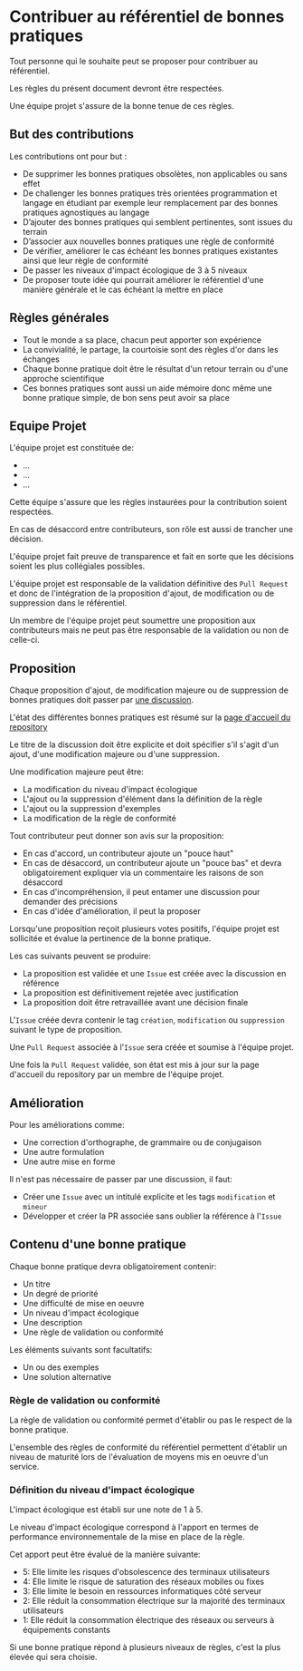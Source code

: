 # Contribuer au référentiel de bonnes pratiques

Tout personne qui le souhaite peut se proposer pour contribuer au référentiel.

Les règles du présent document devront être respectées.

Une équipe projet s'assure de la bonne tenue de ces règles.

## But des contributions 

Les contributions ont pour but :

- De supprimer les bonnes pratiques obsolètes, non applicables ou sans effet
- De challenger les bonnes pratiques très orientées programmation et langage en étudiant par exemple leur remplacement par des bonnes pratiques agnostiques au langage
- D’ajouter des bonnes pratiques qui semblent pertinentes, sont issues du terrain
- D’associer aux nouvelles bonnes pratiques une règle de conformité
- De vérifier, améliorer le cas échéant les bonnes pratiques existantes ainsi que leur règle de conformité
- De passer les niveaux d'impact écologique de 3 à 5 niveaux
- De proposer toute idée qui pourrait améliorer le référentiel d'une manière générale et le cas échéant la mettre en place

## Règles générales

- Tout le monde a sa place, chacun peut apporter son expérience
- La convivialité, le partage, la courtoisie sont des règles d'or dans les échanges
- Chaque bonne pratique doit être le résultat d'un retour terrain ou d'une approche scientifique
- Ces bonnes pratiques sont aussi un aide mémoire donc même une bonne pratique simple, de bon sens peut avoir sa place

## Equipe Projet

L'équipe projet est constituée de:

- ...
- ...
- ...

Cette équipe s'assure que les règles instaurées pour la contribution soient respectées.

En cas de désaccord entre contributeurs, son rôle est aussi de trancher une décision.

L'équipe projet fait preuve de transparence et fait en sorte que les décisions soient les plus collégiales possibles.

L'équipe projet est responsable de la validation définitive des `Pull Request` et donc de l'intégration de la proposition d'ajout, de modification ou de suppression dans le référentiel.

Un membre de l'équipe projet peut soumettre une proposition aux contributeurs mais ne peut pas être responsable de la validation ou non de celle-ci.

## Proposition

Chaque proposition d'ajout, de modification majeure ou de suppression de bonnes pratiques doit passer par [une discussion](https://github.com/cnumr/best-practices/discussions/categories/bonnes-pratiques).

L'état des différentes bonnes pratiques est résumé sur la [page d'accueil du repository](README.md)

Le titre de la discussion doit être explicite et doit spécifier s'il s'agit d'un ajout, d'une modification majeure ou d'une suppression.

Une modification majeure peut être:

- La modification du niveau d'impact écologique
- L'ajout ou la suppression d'élément dans la définition de la règle
- L'ajout ou la suppression d'exemples
- La modification de la règle de conformité

Tout contributeur peut donner son avis sur la proposition:

- En cas d'accord, un contributeur ajoute un "pouce haut"
- En cas de désaccord, un contributeur ajoute un "pouce bas" et devra obligatoirement expliquer via un commentaire les raisons de son désaccord
- En cas d'incompréhension, il peut entamer une discussion pour demander des précisions
- En cas d'idée d'amélioration, il peut la proposer

Lorsqu'une proposition reçoit plusieurs votes positifs, l'équipe projet est sollicitée et évalue la pertinence de la bonne pratique.

Les cas suivants peuvent se produire:

- La proposition est validée et une `Issue` est créée avec la discussion en référence
- La proposition est définitivement rejetée avec justification
- La proposition doit être retravaillée avant une décision finale

L'`Issue` créée devra contenir le tag `création`, `modification` ou `suppression` suivant le type de proposition.

Une `Pull Request` associée à l'`Issue` sera créée et soumise à l'équipe projet.

Une fois la `Pull Request` validée, son état est mis à jour sur la page d'accueil du repository par un membre de l'équipe projet.

## Amélioration

Pour les améliorations comme:

- Une correction d'orthographe, de grammaire ou de conjugaison
- Une autre formulation
- Une autre mise en forme

Il n'est pas nécessaire de passer par une discussion, il faut:

- Créer une `Issue` avec un intitulé explicite et les tags `modification` et `mineur`
- Développer et créer la PR associée sans oublier la référence à l'`Issue`

## Contenu d'une bonne pratique

Chaque bonne pratique devra obligatoirement contenir:

- Un titre
- Un degré de priorité
- Une difficulté de mise en oeuvre
- Un niveau d'impact écologique
- Une description
- Une règle de validation ou conformité

Les éléments suivants sont facultatifs:

- Un ou des exemples
- Une solution alternative

### Règle de validation ou conformité

La règle de validation ou conformité permet d'établir ou pas le respect de la bonne pratique.

L'ensemble des règles de conformité du référentiel permettent d'établir un niveau de maturité lors de l'évaluation de moyens mis en oeuvre d'un service.

### Définition du niveau d'impact écologique

L'impact écologique est établi sur une note de 1 à 5. 

Le niveau d'impact écologique correspond à l'apport en termes de performance environnementale de la mise en place de la règle.

Cet apport peut être évalué de la manière suivante:

- 5: Elle limite les risques d'obsolescence des terminaux utilisateurs
- 4: Elle limite le risque de saturation des réseaux mobiles ou fixes
- 3: Elle limite le besoin en ressources informatiques côté serveur
- 2: Elle réduit la consommation électrique sur la majorité des terminaux utilisateurs
- 1: Elle réduit la consommation électrique des réseaux ou serveurs à équipements constants

Si une bonne pratique répond à plusieurs niveaux de règles, c'est la plus élevée qui sera choisie.



